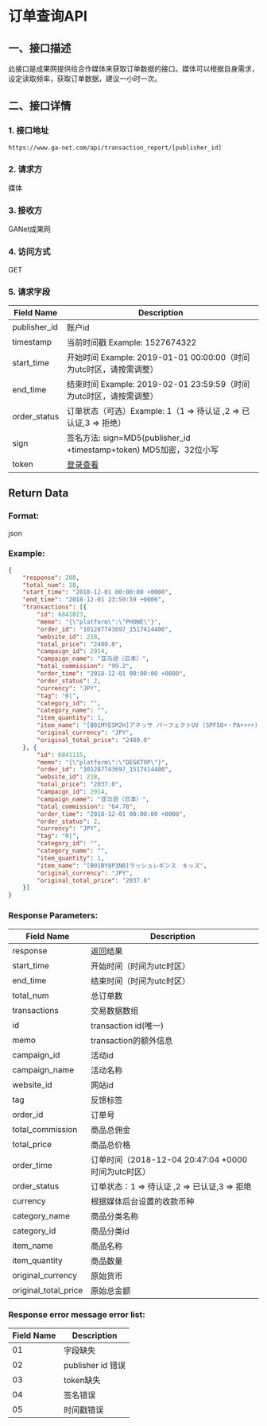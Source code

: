 # 订单查询API

## 一、接口描述

此接口是成果网提供给合作媒体来获取订单数据的接口。媒体可以根据自身需求，设定读取频率，获取订单数据，建议一小时一次。

## 二、接口详情

### 1. 接口地址
```
https://www.ga-net.com/api/transaction_report/[publisher_id]
```

### 2. 请求方
媒体

### 3. 接收方  
GANet成果网

### 4. 访问方式
GET

### 5. 请求字段

| Field Name | Description |
|------------|-------------|
| publisher_id | 账户id |
| timestamp | 当前时间戳 Example: 1527674322 |
| start_time | 开始时间 Example: 2019-01-01 00:00:00（时间为utc时区，请按需调整） |
| end_time | 结束时间 Example: 2019-02-01 23:59:59（时间为utc时区，请按需调整） |
| order_status | 订单状态（可选）Example: 1（1 => 待认证 ,2 => 已认证,3 => 拒绝） |
| sign | 签名方法: sign=MD5(publisher_id +timestamp+token) MD5加密，32位小写 |
| token | [登录查看](https://www.ga-net.com/zh-cn/publisher/user/sign_in) |

## Return Data

### Format:
json

### Example:
```json
{
    "response": 200,
    "total_num": 28,
    "start_time": "2018-12-01 00:00:00 +0000",
    "end_time": "2018-12-01 23:59:59 +0000",
    "transactions": [{
        "id": 6841023,
        "memo": "{\"platform\":\"PHONE\"}",
        "order_id": "101287743697_1517414400",
        "website_id": 218,
        "total_price": "2480.0",
        "campaign_id": 2914,
        "campaign_name": "亚马逊（日本）",
        "total_commission": "99.2",
        "order_time": "2018-12-01 00:00:00 +0000",
        "order_status": 2,
        "currency": "JPY",
        "tag": "0|",
        "category_id": "",
        "category_name": "",
        "item_quantity": 1,
        "item_name": "[B01MYESM2H]アネッサ パーフェクトUV (SPF50+・PA++++) 60mL",
        "original_currency": "JPY",
        "original_total_price": "2480.0"
    }, {
        "id": 6841115,
        "memo": "{\"platform\":\"DESKTOP\"}",
        "order_id": "101287743697_1517414400",
        "website_id": 218,
        "total_price": "2037.0",
        "campaign_id": 2914,
        "campaign_name": "亚马逊（日本）",
        "total_commission": "64.78",
        "order_time": "2018-12-01 00:00:00 +0000",
        "order_status": 2,
        "currency": "JPY",
        "tag": "0|",
        "category_id": "",
        "category_name": "",
        "item_quantity": 1,
        "item_name": "[B01BY8P3N0]ラッシュレギンス　キッズ",
        "original_currency": "JPY",
        "original_total_price": "2037.0"
    }]
}
```

### Response Parameters:

| Field Name | Description |
|------------|-------------|
| response | 返回结果 |
| start_time | 开始时间（时间为utc时区） |
| end_time | 结束时间（时间为utc时区） |
| total_num | 总订单数 |
| transactions | 交易数据数组 |
| id | transaction id(唯一) |
| memo | transaction的额外信息 |
| campaign_id | 活动id |
| campaign_name | 活动名称 |
| website_id | 网站id |
| tag | 反馈标签 |
| order_id | 订单号 |
| total_commission | 商品总佣金 |
| total_price | 商品总价格 |
| order_time | 订单时间（2018-12-04 20:47:04 +0000 时间为utc时区） |
| order_status | 订单状态：1 => 待认证 ,2 => 已认证,3 => 拒绝 |
| currency | 根据媒体后台设置的收款币种 |
| category_name | 商品分类名称 |
| category_id | 商品分类id |
| item_name | 商品名称 |
| item_quantity | 商品数量 |
| original_currency | 原始货币 |
| original_total_price | 原始总金额 |

### Response error message error list:

| Field Name | Description |
|------------|-------------|
| 01 | 字段缺失 |
| 02 | publisher id 错误 |
| 03 | token缺失 |
| 04 | 签名错误 |
| 05 | 时间戳错误 |
